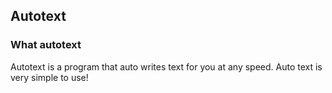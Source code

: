## Autotext

### What autotext
Autotext is a program that auto writes text for you at any speed. Auto text is very simple to use!



